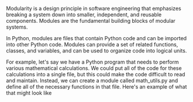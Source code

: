 Modularity is a design principle in software engineering that emphasizes breaking a system down into smaller, independent, and reusable components. Modules are the fundamental building blocks of modular systems.

In Python, modules are files that contain Python code and can be imported into other Python code. Modules can provide a set of related functions, classes, and variables, and can be used to organize code into logical units.

For example, let's say we have a Python program that needs to perform various mathematical calculations. We could put all of the code for these calculations into a single file, but this could make the code difficult to read and maintain. Instead, we can create a module called math_utils.py and define all of the necessary functions in that file. Here's an example of what that might look like